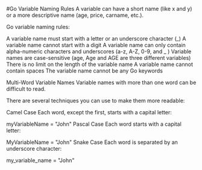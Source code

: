 #Go Variable Naming Rules
A variable can have a short name (like x and y) or a more descriptive name (age, price, carname, etc.).

Go variable naming rules:

A variable name must start with a letter or an underscore character (_)
A variable name cannot start with a digit
A variable name can only contain alpha-numeric characters and underscores (a-z, A-Z, 0-9, and _ )
Variable names are case-sensitive (age, Age and AGE are three different variables)
There is no limit on the length of the variable name
A variable name cannot contain spaces
The variable name cannot be any Go keywords


Multi-Word Variable Names
Variable names with more than one word can be difficult to read.

There are several techniques you can use to make them more readable:

Camel Case
Each word, except the first, starts with a capital letter:

myVariableName = "John"
Pascal Case
Each word starts with a capital letter:

MyVariableName = "John"
Snake Case
Each word is separated by an underscore character:

my_variable_name = "John"
